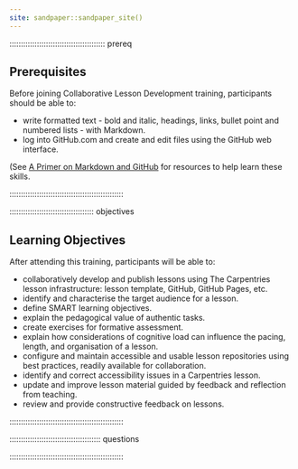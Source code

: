 ```yaml
---
site: sandpaper::sandpaper_site()
---
```


::::::::::::::::::::::::::::::::::::::::::  prereq

## Prerequisites

Before joining Collaborative Lesson Development training, participants should be able to:

- write formatted text - bold and italic, headings, links, bullet point and numbered lists - with Markdown.
- log into GitHub.com and create and edit files using the GitHub web interface.

(See [A Primer on Markdown and GitHub](markdown_github_primer.html) for resources to help learn these skills.


::::::::::::::::::::::::::::::::::::::::::::::::::

:::::::::::::::::::::::::::::::::::::  objectives

## Learning Objectives

After attending this training, participants will be able to:

- collaboratively develop and publish lessons using The Carpentries lesson infrastructure:
  lesson template, GitHub, GitHub Pages, etc.
- identify and characterise the target audience for a lesson.
- define SMART learning objectives.
- explain the pedagogical value of authentic tasks.
- create exercises for formative assessment.
- explain how considerations of cognitive load can influence the pacing,
  length, and organisation of a lesson.
- configure and maintain accessible and usable lesson repositories using best practices,
  readily available for collaboration.
- identify and correct accessibility issues in a Carpentries lesson.
- update and improve lesson material guided by feedback and reflection from teaching.
- review and provide constructive feedback on lessons.
  

::::::::::::::::::::::::::::::::::::::::::::::::::

:::::::::::::::::::::::::::::::::::::::: questions



::::::::::::::::::::::::::::::::::::::::::::::::::




